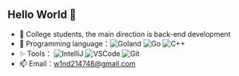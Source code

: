 ## Hello World 👋
- 🧐 College students, the main direction is back-end development
- 🚀 Programming language：![Goland](https://img.shields.io/badge/Java-ED8B00.svg?logo=java&logoColor=white) ![Go](https://img.shields.io/badge/Go-00ADD8.svg?logo=go&logoColor=white) ![C++](https://img.shields.io/badge/C++-00599C.svg?logo=c%2B%2B&logoColor=white)
- ✨ Tools： ![IntelliJ](https://img.shields.io/badge/IntelliJIDEA-black?logo=intellij-idea&logoColor=white) ![VSCode](https://img.shields.io/badge/VSCode-007ACC?logo=visual-studio-code&logoColor=white) ![Git](https://img.shields.io/badge/Git-black?logo=git)
- 📫 Email：w1nd214748@gmail.com
